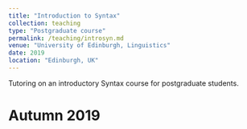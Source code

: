 ```yaml
---
title: "Introduction to Syntax"
collection: teaching
type: "Postgraduate course"
permalink: /teaching/introsyn.md
venue: "University of Edinburgh, Linguistics"
date: 2019
location: "Edinburgh, UK"
---
```


Tutoring on an introductory Syntax course for postgraduate students. 


Autumn 2019
======
